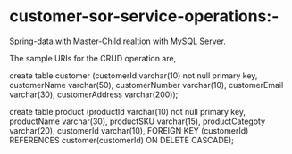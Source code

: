 # customer-sor-service-operations:- #
Spring-data with Master-Child realtion with MySQL Server.

The sample URIs for the CRUD operation are,

create table customer (customerId varchar(10) not null primary key, customerName varchar(50), customerNumber varchar(10), customerEmail varchar(30), customerAddress varchar(200));

create table product (productId varchar(10) not null primary key, productName varchar(30), productSKU varchar(15), productCategoty varchar(20), customerId varchar(10), FOREIGN KEY (customerId) REFERENCES customer(customerId) ON DELETE CASCADE);